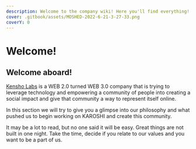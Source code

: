 ```yaml
---
description: Welcome to the company wiki! Here you'll find everything!
cover: .gitbook/assets/MOSHED-2022-6-21-3-27-33.png
coverY: 0
---
```


# Welcome!

## Welcome aboard!

[Kensho Labs](https://kensho-labs.com) is a WEB 2.0 turned WEB 3.0 company that is trying to leverage technology and empowering a community of people into creating a social impact and give that community a way to represent itself online.

In this section we will try to give you a glimpse into our philosophy and what pushed us to begin working on KAROSHI and create this community.

It may be a lot to read, but no one said it will be easy. Great things are not built in one night. Take the time, decide if you relate to our values and you want to be a part of us.
